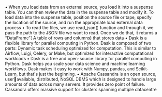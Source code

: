
• When you load data from an external 
source, you load it into a suspense table. 
You can then review the data in the 
suspense table and modify it. To load data 
into the suspense table, position the source 
file or tape, specify the location of the 
source, and run the appropriate load 
external data process
• To read the files, we use read_json() 
function and through it, we pass the path to 
the JSON file we want to read. Once we do 
that, it returns a “DataFrame”( A table of 
rows and columns) that stores data
• Dask is a flexible library for parallel 
computing in Python. Dask is composed of 
two parts: Dynamic task scheduling 
optimized for computation. This is similar to 
Airflow, Luigi, Celery, or Make, but 
optimized for interactive computational 
workloads
• Dask is a free and open-source library for 
parallel computing in Python. Dask helps 
you scale your data science and machine 
learning workflows. Dask makes it easy to 
work with Numpy, pandas, and Scikit-Learn, 
but that's just the beginning.
• Apache Cassandra is an open source, useravailable, distributed, NoSQL DBMS which is 
designed to handle large amounts of data 
across many servers. It provides zero point 
of failure. Cassandra offers massive support 
for clusters spanning multiple datacentre
